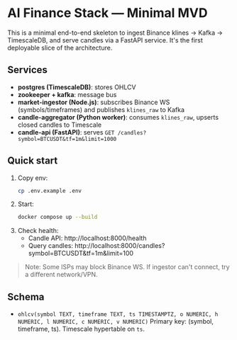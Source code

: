 # AI Finance Stack — Minimal MVD

This is a minimal end-to-end skeleton to ingest Binance klines -> Kafka -> TimescaleDB,
and serve candles via a FastAPI service. It's the first deployable slice of the architecture.

## Services
- **postgres (TimescaleDB)**: stores OHLCV
- **zookeeper + kafka**: message bus
- **market-ingestor (Node.js)**: subscribes Binance WS (symbols/timeframes) and publishes `klines_raw` to Kafka
- **candle-aggregator (Python worker)**: consumes `klines_raw`, upserts closed candles to Timescale
- **candle-api (FastAPI)**: serves `GET /candles?symbol=BTCUSDT&tf=1m&limit=1000`

## Quick start
1. Copy env:
   ```bash
   cp .env.example .env
   ```
2. Start:
   ```bash
   docker compose up --build
   ```
3. Check health:
   - Candle API: http://localhost:8000/health
   - Query candles: http://localhost:8000/candles?symbol=BTCUSDT&tf=1m&limit=100

> Note: Some ISPs may block Binance WS. If ingestor can't connect, try a different network/VPN.

## Schema
- `ohlcv(symbol TEXT, timeframe TEXT, ts TIMESTAMPTZ, o NUMERIC, h NUMERIC, l NUMERIC, c NUMERIC, v NUMERIC)`
Primary key: (symbol, timeframe, ts). Timescale hypertable on `ts`.
